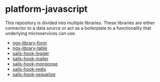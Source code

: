 # platform-javascript

This repository is divided into multiple libraries. These libraries are either connector to a data source or act as a
boilerplate to a functionality that underlying microservices can use.

- [ngx-library-form](ngx-library-form/README.md)
- [ngx-library-table](ngx-library-table/README.md)
- [sails-hook-logger](sails-hook-logger/README.md)
- [sails-hook-mailer](sails-hook-mailer/README.md)
- [sails-hook-mongoose](sails-hook-mongoose/README.md)
- [sails-hook-redis](sails-hook-redis/README.md)
- [sails-hook-sequelize](sails-hook-sequelize/README.md)